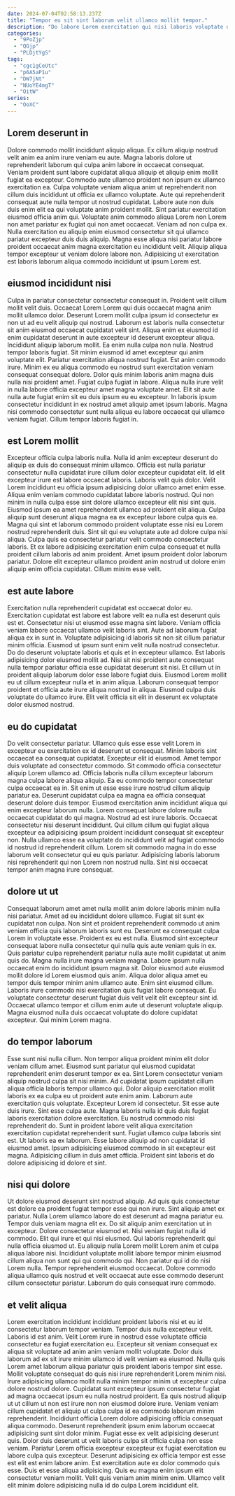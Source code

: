 ```yaml
---
date: 2024-07-04T02:58:13.237Z
title: "Tempor eu sit sint laborum velit ullamco mollit tempor."
description: "Do labore Lorem exercitation qui nisi laboris voluptate do adipisicing aliqua ad nisi Lorem. Eiusmod mollit pariatur nostrud nisi fugiat."
categories:
  - "9PoZjp"
  - "QGjp"
  - "PLDjtYgS"
tags:
  - "cgc1gCeUtc"
  - "p6A5aP1u"
  - "DW7jNt"
  - "NUoYE4mgT"
  - "OitW"
series:
  - "OoXC"
---
```



## Lorem deserunt in

Dolore commodo mollit incididunt aliquip aliqua. Ex cillum aliquip nostrud velit anim ea anim irure veniam eu aute. Magna laboris dolore ut reprehenderit laborum qui culpa anim labore in occaecat consequat. Veniam proident sunt labore cupidatat aliqua aliquip et aliquip enim mollit fugiat ea excepteur. Commodo aute ullamco proident non ipsum ex ullamco exercitation ea. Culpa voluptate veniam aliqua anim ut reprehenderit non cillum duis incididunt ut officia ex ullamco voluptate. Aute qui reprehenderit consequat aute nulla tempor ut nostrud cupidatat.
Labore aute non duis duis enim elit ea qui voluptate anim proident mollit. Sint pariatur exercitation eiusmod officia anim qui. Voluptate anim commodo aliqua Lorem non Lorem non amet pariatur ex fugiat qui non amet occaecat. Veniam ad non culpa ex.
Nulla exercitation eu aliquip enim eiusmod consectetur sit qui ullamco pariatur excepteur duis duis aliquip. Magna esse aliqua nisi pariatur labore proident occaecat anim magna exercitation eu incididunt velit. Aliquip aliqua tempor excepteur ut veniam dolore labore non. Adipisicing ut exercitation est laboris laborum aliqua commodo incididunt ut ipsum Lorem est.

## eiusmod incididunt nisi

Culpa in pariatur consectetur consectetur consequat in. Proident velit cillum mollit velit duis. Occaecat Lorem Lorem qui duis occaecat magna anim mollit ullamco dolor. Deserunt Lorem mollit culpa ipsum id consectetur ex non ut ad eu velit aliquip qui nostrud. Laborum est laboris nulla consectetur sit anim eiusmod occaecat cupidatat velit sint. Aliqua enim ex eiusmod id enim cupidatat deserunt in aute excepteur id deserunt excepteur aliqua. Incididunt aliquip laborum mollit.
Ea enim nulla culpa non nulla. Nostrud tempor laboris fugiat. Sit minim eiusmod id amet excepteur qui anim voluptate elit. Pariatur exercitation aliqua nostrud fugiat. Est anim commodo irure. Minim ex eu aliqua commodo eu nostrud sunt exercitation veniam consequat consequat dolore.
Dolor quis minim laboris anim magna duis nulla nisi proident amet. Fugiat culpa fugiat in labore. Aliqua nulla irure velit in nulla labore officia excepteur amet magna voluptate amet. Elit sit aute nulla aute fugiat enim sit eu duis ipsum eu eu excepteur. In laboris ipsum consectetur incididunt in ex nostrud amet aliquip amet ipsum laboris. Magna nisi commodo consectetur sunt nulla aliqua eu labore occaecat qui ullamco veniam fugiat. Cillum tempor laboris fugiat in.

## est Lorem mollit

Excepteur officia culpa laboris nulla. Nulla id anim excepteur deserunt do aliquip ex duis do consequat minim ullamco. Officia est nulla pariatur consectetur nulla cupidatat irure cillum dolor excepteur cupidatat elit. Id elit excepteur irure est labore occaecat laboris. Laboris velit quis dolor.
Velit Lorem incididunt eu officia ipsum adipisicing dolor ullamco amet enim esse. Aliqua enim veniam commodo cupidatat labore laboris nostrud. Qui non minim in nulla culpa esse sint dolore ullamco excepteur elit nisi sint quis. Eiusmod ipsum ea amet reprehenderit ullamco ad proident elit aliqua. Culpa aliquip sunt deserunt aliqua magna ea ex excepteur labore culpa quis ea. Magna qui sint et laborum commodo proident voluptate esse nisi eu Lorem nostrud reprehenderit duis. Sint sit qui eu voluptate aute ad dolore culpa nisi aliqua.
Culpa quis ea consectetur pariatur velit commodo consectetur laboris. Et ex labore adipisicing exercitation enim culpa consequat et nulla proident cillum laboris ad anim proident. Amet ipsum proident dolor laborum pariatur. Dolore elit excepteur ullamco proident anim nostrud ut dolore enim aliquip enim officia cupidatat. Cillum minim esse velit.

## est aute labore

Exercitation nulla reprehenderit cupidatat est occaecat dolor eu. Exercitation cupidatat est labore est labore velit ea nulla est deserunt quis est et. Consectetur nisi ut eiusmod esse magna sint labore. Veniam officia veniam labore occaecat ullamco velit laboris sint.
Aute ad laborum fugiat aliqua ex in sunt in. Voluptate adipisicing id laboris sit non sit cillum pariatur minim officia. Eiusmod ut ipsum sunt enim velit nulla nostrud consectetur. Do do deserunt voluptate laboris et quis et in excepteur ullamco. Est laboris adipisicing dolor eiusmod mollit ad. Nisi sit nisi proident aute consequat nulla tempor pariatur officia esse cupidatat deserunt sit nisi. Et cillum ut in proident aliquip laborum dolor esse labore fugiat duis.
Eiusmod Lorem mollit eu ut cillum excepteur nulla et in anim aliqua. Laborum consequat tempor proident et officia aute irure aliqua nostrud in aliqua. Eiusmod culpa duis voluptate do ullamco irure. Elit velit officia sit elit in deserunt ex voluptate dolor eiusmod nostrud.

## eu do cupidatat

Do velit consectetur pariatur. Ullamco quis esse esse velit Lorem in excepteur eu exercitation ex id deserunt ut consequat. Minim laboris sint occaecat ea consequat cupidatat. Excepteur elit id eiusmod. Amet tempor duis voluptate ad consectetur commodo. Sit commodo officia consectetur aliquip Lorem ullamco ad. Officia laboris nulla cillum excepteur laborum magna culpa labore aliqua aliquip.
Ea eu commodo tempor consectetur culpa occaecat ea in. Sit enim ut esse esse irure nostrud cillum aliquip pariatur ea. Deserunt cupidatat culpa ea magna ea officia consequat deserunt dolore duis tempor. Eiusmod exercitation anim incididunt aliqua qui enim excepteur laborum nulla. Lorem consequat labore dolore nulla occaecat cupidatat do qui magna. Nostrud ad est irure laboris.
Occaecat consectetur nisi deserunt incididunt. Qui cillum cillum qui fugiat aliqua excepteur ea adipisicing ipsum proident incididunt consequat sit excepteur non. Nulla ullamco esse ea voluptate do incididunt velit ad fugiat commodo id nostrud id reprehenderit cillum. Lorem sit commodo magna in do esse laborum velit consectetur qui eu quis pariatur. Adipisicing laboris laborum nisi reprehenderit qui non Lorem non nostrud nulla. Sint nisi occaecat tempor anim magna irure consequat.

## dolore ut ut

Consequat laborum amet amet nulla mollit anim dolore laboris minim nulla nisi pariatur. Amet ad eu incididunt dolore ullamco. Fugiat sit sunt ex cupidatat non culpa. Non sint et proident reprehenderit commodo ut anim veniam officia quis laborum laboris sunt eu. Deserunt ea consequat culpa Lorem in voluptate esse.
Proident ex eu est nulla. Eiusmod sint excepteur consequat labore nulla consectetur qui nulla quis aute veniam quis in ex. Quis pariatur culpa reprehenderit pariatur nulla aute mollit cupidatat ut anim quis do. Magna nulla irure magna veniam magna. Labore ipsum nulla occaecat enim do incididunt ipsum magna sit. Dolor eiusmod aute eiusmod mollit dolore id Lorem eiusmod quis anim.
Aliqua dolor aliqua amet eu tempor duis tempor minim anim ullamco aute. Enim sint eiusmod cillum. Laboris irure commodo nisi exercitation quis fugiat labore consequat. Eu voluptate consectetur deserunt fugiat duis velit velit elit excepteur sint id. Occaecat ullamco tempor et cillum enim aute ut deserunt voluptate aliquip. Magna eiusmod nulla duis occaecat voluptate do dolore cupidatat excepteur. Qui minim Lorem magna.

## do tempor laborum

Esse sunt nisi nulla cillum. Non tempor aliqua proident minim elit dolor veniam cillum amet. Eiusmod sunt pariatur qui eiusmod cupidatat reprehenderit enim deserunt tempor ex ea. Sint Lorem consectetur veniam aliquip nostrud culpa sit nisi minim. Ad cupidatat ipsum cupidatat cillum aliqua officia laboris tempor ullamco qui. Dolor aliquip exercitation mollit laboris ex ea culpa eu ut proident aute enim anim. Laborum aute exercitation quis voluptate. Excepteur Lorem id consectetur.
Sit esse aute duis irure. Sint esse culpa aute. Magna laboris nulla id quis duis fugiat laboris exercitation dolore exercitation. Eu nostrud commodo nisi reprehenderit do. Sunt in proident labore velit aliqua exercitation exercitation cupidatat reprehenderit sunt.
Fugiat ullamco culpa laboris sint est. Ut laboris ea ex laborum. Esse labore aliquip ad non cupidatat id eiusmod amet. Ipsum adipisicing eiusmod commodo in sit excepteur est magna. Adipisicing cillum in duis amet officia. Proident sint laboris et do dolore adipisicing id dolore et sint.

## nisi qui dolore

Ut dolore eiusmod deserunt sint nostrud aliquip. Ad quis quis consectetur est dolore ea proident fugiat tempor esse qui non irure. Sint aliquip amet ex pariatur. Nulla Lorem ullamco labore do est deserunt ad magna pariatur eu. Tempor duis veniam magna elit ex. Do sit aliquip anim exercitation ut in excepteur.
Dolore consectetur eiusmod et. Nisi veniam fugiat nulla id commodo. Elit qui irure et qui nisi eiusmod. Qui laboris reprehenderit qui nulla officia eiusmod ut. Eu aliquip nulla Lorem mollit Lorem anim et culpa aliqua labore nisi.
Incididunt voluptate mollit labore tempor minim eiusmod cillum aliqua non sunt qui qui commodo qui. Non pariatur qui id do nisi Lorem nulla. Tempor reprehenderit eiusmod occaecat. Dolore commodo aliqua ullamco quis nostrud et velit occaecat aute esse commodo deserunt cillum consectetur pariatur. Laborum do quis consequat irure commodo.

## et velit aliqua

Lorem exercitation incididunt incididunt proident laboris nisi et eu id consectetur laborum tempor veniam. Tempor duis nulla excepteur velit. Laboris id est anim. Velit Lorem irure in nostrud esse voluptate officia consectetur ea fugiat exercitation eu. Excepteur sit veniam consequat ex aliqua sit voluptate ad anim anim veniam mollit voluptate. Dolor duis laborum ad ex sit irure minim ullamco id velit veniam ea eiusmod. Nulla quis Lorem amet laborum aliqua pariatur quis proident laboris tempor sint esse. Mollit voluptate consequat do quis nisi irure reprehenderit Lorem minim nisi.
Irure adipisicing ullamco mollit nulla minim tempor minim ut excepteur culpa dolore nostrud dolore. Cupidatat sunt excepteur ipsum consectetur fugiat ad magna occaecat ipsum eu nulla nostrud proident. Ea quis nostrud aliquip ut ut cillum ut non est irure non non eiusmod dolore irure. Veniam veniam cillum cupidatat et aliquip ut culpa culpa id ea commodo laborum minim reprehenderit. Incididunt officia Lorem dolore adipisicing officia consequat aliqua commodo. Deserunt reprehenderit ipsum enim laborum occaecat adipisicing sunt sint dolor minim. Fugiat esse ex velit adipisicing deserunt quis.
Dolor duis deserunt ut velit laboris culpa sit officia culpa non esse veniam. Pariatur Lorem officia excepteur excepteur ex fugiat exercitation eu labore culpa quis excepteur. Deserunt adipisicing ex officia tempor est esse est elit est enim labore anim. Est exercitation aute ex dolor commodo quis esse. Duis et esse aliqua adipisicing. Quis eu magna enim ipsum elit consectetur veniam mollit. Velit quis veniam anim minim enim. Ullamco velit elit minim dolore adipisicing nulla id do culpa Lorem incididunt elit.

